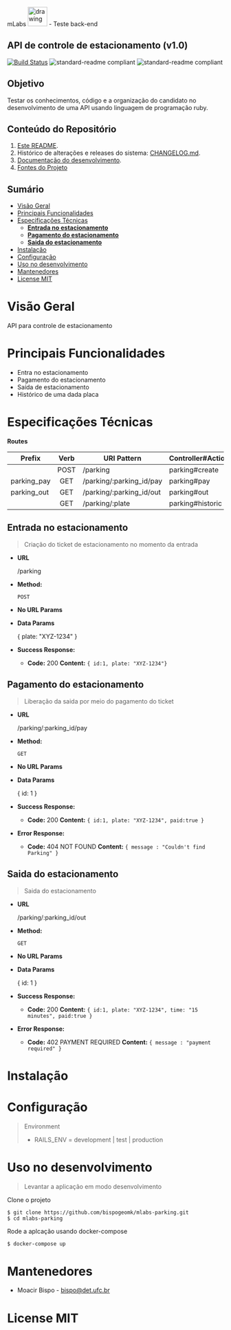 mLabs <img src="https://avatars1.githubusercontent.com/u/29802441?s=200&v=4" alt="drawing" width="45px"/> - Teste back-end

## API de controle de estacionamento (v1.0)

[![Build Status](https://drone.geomk.com.br/api/badges/bispo/parking/status.svg)](https://drone.geomk.com.br/bispo/parking) ![standard-readme compliant](https://img.shields.io/badge/ruby-2.6.5-brightgreen.svg?style=flat-square) ![standard-readme compliant](https://img.shields.io/badge/rails-6-brightgreen.svg?style=flat-square)

## Objetivo

Testar os conhecimentos, código e a organização do candidato no desenvolvimento de uma API usando linguagem de programação ruby.

## Conteúdo do Repositório

1. [Este README](README.md).
2. Histórico de alterações e releases do sistema: [CHANGELOG.md](CHANGELOG.md).
3. [Documentação do desenvolvimento](HOWTO.md).
4. [Fontes do Projeto](/source/mlabs-parking)

## Sumário

- [Visão Geral](#vis%c3%a3o-geral)
- [Principais Funcionalidades](#principais-funcionalidades)
- [Especificações Técnicas](#especifica%c3%a7%c3%b5es-t%c3%a9cnicas)
  - [**Entrada no estacionamento**](#entrada-no-estacionamento)
  - [**Pagamento do estacionamento**](#pagamento-do-estacionamento)
  - [**Saida do estacionamento**](#saida-do-estacionamento)
- [Instalação](#instala%c3%a7%c3%a3o)
- [Configuração](#configura%c3%a7%c3%a3o)
- [Uso no desenvolvimento](#uso-no-desenvolvimento)
- [Mantenedores](#mantenedores)
- [License MIT](#license-mit)


# Visão Geral

API para controle de estacionamento

# Principais Funcionalidades

- Entra no estacionamento
- Pagamento do estacionamento
- Saída de estacionamento
- Histórico de uma dada placa

# Especificações Técnicas

**Routes**

|Prefix      |Verb  |URI Pattern              |Controller#Action  |
|------------|:----:|-------------------------|-------------------|
|            |POST  |/parking                 |parking#create     |
|parking_pay |GET   |/parking/:parking_id/pay |parking#pay        |
|parking_out |GET   |/parking/:parking_id/out |parking#out        |
|            |GET   |/parking/:plate          |parking#historic   |


**Entrada no estacionamento**
----
>  Criação do ticket de estacionamento no momento da entrada

* **URL**

  /parking

* **Method:**
  
  `POST`
  
*  **No URL Params**

* **Data Params**

  { plate: "XYZ-1234" }

* **Success Response:**
  
  * **Code:** 200
    **Content:** `{ id:1, plate: "XYZ-1234"}`


**Pagamento do estacionamento**
----
>  Liberação da saida por meio do pagamento do ticket

* **URL**

  /parking/:parking_id/pay

* **Method:**
  
  `GET`
  
*  **No URL Params**

* **Data Params**

  { id: 1 }

* **Success Response:**
  
  * **Code:** 200
    **Content:** `{ id:1, plate: "XYZ-1234", paid:true }`
 
* **Error Response:**

  * **Code:** 404 NOT FOUND
    **Content:** `{ message : "Couldn't find Parking" }`

**Saida do estacionamento**
----

>  Saida do estacionamento

* **URL**

  /parking/:parking_id/out

* **Method:**
  
  `GET`
  
*  **No URL Params**

* **Data Params**

  { id: 1 }

* **Success Response:**
  
  * **Code:** 200
    **Content:** `{ id:1, plate: "XYZ-1234", time: "15 minutes", paid:true }`
 
* **Error Response:**

  * **Code:** 402 PAYMENT REQUIRED
    **Content:** `{ message : "payment required" }`


# Instalação

# Configuração

> Environment
>
> - RAILS_ENV = development | test | production
> 

# Uso no desenvolvimento

> Levantar a aplicação em modo desenvolvimento

Clone o projeto
```
$ git clone https://github.com/bispogeomk/mlabs-parking.git
$ cd mlabs-parking
```

Rode a aplcação usando docker-compose

```bash
$ docker-compose up
```


# Mantenedores
 - Moacir Bispo - <bispo@det.ufc.br>

# License MIT

